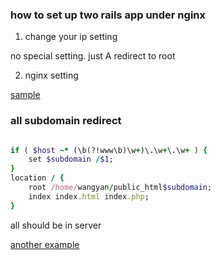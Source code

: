 ### how to set up two rails app under nginx


1. change your ip setting

  no special setting. just A redirect to root 

2. nginx setting

  [sample](./nginx.conf)



### all subdomain redirect


```ruby

if ( $host ~* (\b(?!www\b)\w+)\.\w+\.\w+ ) {
    set $subdomain /$1;
}
location / {
    root /home/wangyan/public_html$subdomain;
    index index.html index.php;
}

```

all should be in server


[another example](http://stackoverflow.com/questions/16087607/how-to-handle-subdomain-in-rails-with-unicorn-and-nginx)

